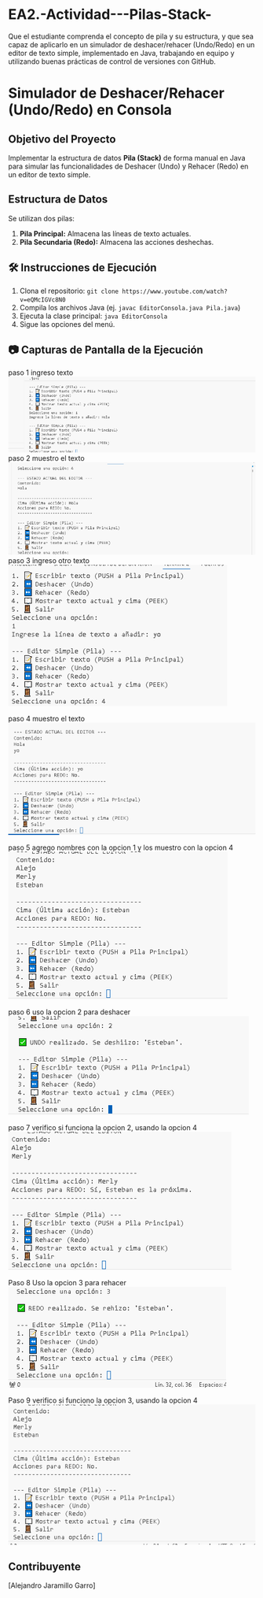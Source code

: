 # EA2.-Actividad---Pilas-Stack-
Que el estudiante comprenda el concepto de pila y su estructura, y que sea capaz de aplicarlo en un simulador de deshacer/rehacer (Undo/Redo) en un editor de texto simple, implementado en Java, trabajando en equipo y utilizando buenas prácticas de control de versiones con GitHub.
#  Simulador de Deshacer/Rehacer (Undo/Redo) en Consola

## Objetivo del Proyecto
Implementar la estructura de datos **Pila (Stack)** de forma manual en Java para simular las funcionalidades de Deshacer (Undo) y Rehacer (Redo) en un editor de texto simple.

## Estructura de Datos
Se utilizan dos pilas:
1.  **Pila Principal:** Almacena las líneas de texto actuales.
2.  **Pila Secundaria (Redo):** Almacena las acciones deshechas.

## 🛠️ Instrucciones de Ejecución
1.  Clona el repositorio: `git clone https://www.youtube.com/watch?v=eQMcIGVc8N0`
2.  Compila los archivos Java (ej. `javac EditorConsola.java Pila.java`)
3.  Ejecuta la clase principal: `java EditorConsola`
4.  Sigue las opciones del menú.

## 📷 Capturas de Pantalla de la Ejecución
paso 1 ingreso texto![alt text](image.png) 
paso 2 muestro el texto![alt text](image-1.png) 
paso 3 ingreso otro texto![ alt text](image-2.png)

paso 4 muestro el texto![alt text](image-3.png) 

paso 5 agrego nombres con la opcion 1 y los muestro con la opcion 4 ![alt text](image-4.png)

paso 6 uso la opcion 2 para deshacer ![alt text](image-5.png)

paso 7 verifico si funciona la opcion 2, usando la opcion 4![alt text](image-6.png)

Paso 8 Uso la opcion 3 para rehacer ![alt text](image-7.png)

Paso 9 verifico si funciono la opcion 3, usando la opcion 4![alt text](image-8.png)
##  Contribuyente
[Alejandro Jaramillo Garro]
